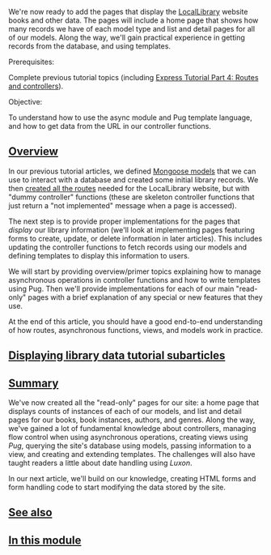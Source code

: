 We're now ready to add the pages that display the [LocalLibrary](https://developer.mozilla.org/en-US/docs/Learn/Server-side/Express_Nodejs/Tutorial_local_library_website) website books and other data. The pages will include a home page that shows how many records we have of each model type and list and detail pages for all of our models. Along the way, we'll gain practical experience in getting records from the database, and using templates.

Prerequisites:

Complete previous tutorial topics (including [Express Tutorial Part 4: Routes and controllers](https://developer.mozilla.org/en-US/docs/Learn/Server-side/Express_Nodejs/routes)).

Objective:

To understand how to use the async module and Pug template language, and how to get data from the URL in our controller functions.

## [Overview](https://developer.mozilla.org/en-US/docs/Learn/Server-side/Express_Nodejs/Displaying_data#overview "Permalink to Overview")

In our previous tutorial articles, we defined [Mongoose models](https://developer.mozilla.org/en-US/docs/Learn/Server-side/Express_Nodejs/mongoose) that we can use to interact with a database and created some initial library records. We then [created all the routes](https://developer.mozilla.org/en-US/docs/Learn/Server-side/Express_Nodejs/routes) needed for the LocalLibrary website, but with "dummy controller" functions (these are skeleton controller functions that just return a "not implemented" message when a page is accessed).

The next step is to provide proper implementations for the pages that _display_ our library information (we'll look at implementing pages featuring forms to create, update, or delete information in later articles). This includes updating the controller functions to fetch records using our models and defining templates to display this information to users.

We will start by providing overview/primer topics explaining how to manage asynchronous operations in controller functions and how to write templates using Pug. Then we'll provide implementations for each of our main "read-only" pages with a brief explanation of any special or new features that they use.

At the end of this article, you should have a good end-to-end understanding of how routes, asynchronous functions, views, and models work in practice.

## [Displaying library data tutorial subarticles](https://developer.mozilla.org/en-US/docs/Learn/Server-side/Express_Nodejs/Displaying_data#displaying_library_data_tutorial_subarticles "Permalink to Displaying library data tutorial subarticles")

## [Summary](https://developer.mozilla.org/en-US/docs/Learn/Server-side/Express_Nodejs/Displaying_data#summary "Permalink to Summary")

We've now created all the "read-only" pages for our site: a home page that displays counts of instances of each of our models, and list and detail pages for our books, book instances, authors, and genres. Along the way, we've gained a lot of fundamental knowledge about controllers, managing flow control when using asynchronous operations, creating views using _Pug_, querying the site's database using models, passing information to a view, and creating and extending templates. The challenges will also have taught readers a little about date handling using _Luxon_.

In our next article, we'll build on our knowledge, creating HTML forms and form handling code to start modifying the data stored by the site.

## [See also](https://developer.mozilla.org/en-US/docs/Learn/Server-side/Express_Nodejs/Displaying_data#see_also "Permalink to See also")

## [In this module](https://developer.mozilla.org/en-US/docs/Learn/Server-side/Express_Nodejs/Displaying_data#in_this_module "Permalink to In this module")
